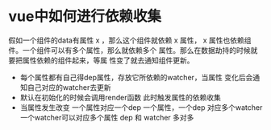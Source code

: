
# vue中如何进行依赖收集
  
  假如一个组件的data有属性 x ，那么这个组件就依赖 x 属性，
  x 属性也依赖组件。一个组件可以有多个属性，那么就依赖多个
  属性。那么在数据劫持的时候就要把属性依赖的组件起来，等属
  性变了就去通知组件更新。

  - 每个属性都有自己得dep属性，存放它所依赖的watcher，当属性
    变化后会通知自己对应的watcher去更新
  - 默认在初始化的时候会调用render函数 此时触发属性的依赖收集
  - 当属性发生改变
  一个属性对应一个dep 
  一个属性，一个dep 对应多个watcher
  一个watcher可以对应多个属性
  dep 和 watcher 多对多